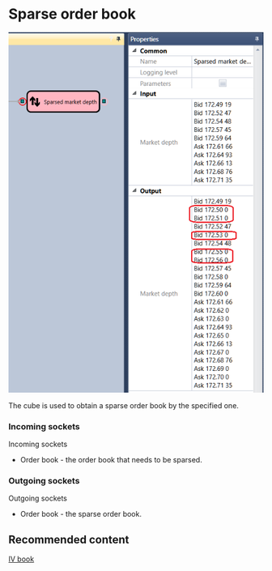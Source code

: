 # Sparse order book

![Designer Empty glass 00](../../../../../../images/designer_empty_glass_00.png)

The cube is used to obtain a sparse order book by the specified one.

### Incoming sockets

Incoming sockets

- Order book \- the order book that needs to be sparsed.

### Outgoing sockets

Outgoing sockets

- Order book \- the sparse order book.

## Recommended content

[IV book](../options/iv_book.md)
